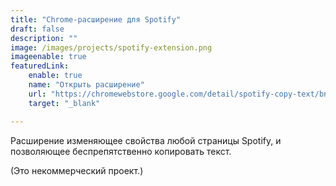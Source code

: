 ```yaml
---
title: "Chrome-расширение для Spotify"
draft: false
description: ""
image: /images/projects/spotify-extension.png
imageenable: true
featuredLink:
    enable: true
    name: "Открыть расширение"
    url: "https://chromewebstore.google.com/detail/spotify-copy-text/bndgclaeopajicdmodejlpbhcbcpnbgf"
    target: "_blank"

---
```



Расширение изменяющее свойства любой страницы Spotify, и позволяющее беспрепятственно копировать текст.

(Это некоммерческий проект.)